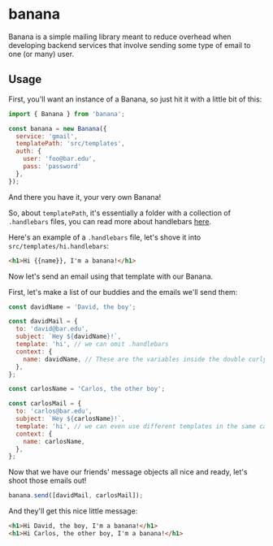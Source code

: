 # banana

Banana is a simple mailing library meant to reduce overhead when developing backend services that involve sending some type of email to one (or many) user.

## Usage

First, you'll want an instance of a Banana, so just hit it with a little bit of this:
```javascript
import { Banana } from 'banana';

const banana = new Banana({
  service: 'gmail',
  templatePath: 'src/templates',
  auth: {
    user: 'foo@bar.edu',
    pass: 'password'
  },
});
```

And there you have it, your very own Banana!

So, about `templatePath`, it's essentially a folder with a collection of `.handlebars` files, you can read more about handlebars [here](https://handlebarsjs.com/).

Here's an example of a `.handlebars` file, let's shove it into `src/templates/hi.handlebars`:

```html
<h1>Hi {{name}}, I'm a banana!</h1>
```

Now let's send an email using that template with our Banana.

First, let's make a list of our buddies and the emails we'll send them:
```javascript
const davidName = 'David, the boy';

const davidMail = {
  to: 'david@bar.edu',
  subject: `Hey ${davidName}!`,
  template: 'hi', // we can omit .handlebars
  context: {
    name: davidName, // These are the variables inside the double curly braces in our template!
  },
};

const carlosName = 'Carlos, the other boy';

const carlosMail = {
  to: 'carlos@bar.edu',
  subject: `Hey ${carlosName}!`,
  template: 'hi', // we can even use different templates in the same call!
  context: {
    name: carlosName,
  },
};
```

Now that we have our friends' message objects all nice and ready, let's shoot those emails out!
```javascript
banana.send([davidMail, carlosMail]);
```

And they'll get this nice little message:
```html
<h1>Hi David, the boy, I'm a banana!</h1>
<h1>Hi Carlos, the other boy, I'm a banana!</h1>
```
